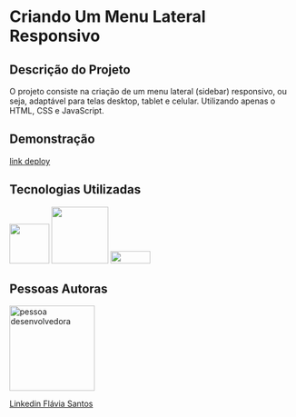 # Criando Um Menu Lateral Responsivo

## Descrição do Projeto
O projeto consiste na criação de um menu lateral (sidebar) responsivo, ou seja, adaptável para telas desktop, tablet e celular. Utilizando apenas o HTML, CSS e JavaScript.

## Demonstração
[link deploy](https://ffernanda85.github.io/criando-um-sidebar-responsivo/)

## Tecnologias Utilizadas
<a href='https://developer.mozilla.org/pt-BR/docs/Web/HTML/Element'> <img style='width:70px' src='https://img.shields.io/badge/HTML5-E34F26?style=for-the-badge&logo=html5&logoColor=white'></a>
<a href='https://developer.mozilla.org/pt-BR/docs/Web/JavaScript'> <img style='width:100px' src='https://img.shields.io/badge/JavaScript-323330?style=for-the-badge&logo=javascript&logoColor=F7DF1E'></a>
<a href='https://developer.mozilla.org/pt-BR/docs/Web/CSS'> <img height='22' width='70' src="https://img.shields.io/badge/CSS-239120?&style=for-the-badge&logo=css3&logoColor=white"></a>

## Pessoas Autoras
<img style='width:150px' src='https://avatars.githubusercontent.com/u/114631584?v=4' alt='pessoa desenvolvedora'>

[Linkedin Flávia Santos](https://www.linkedin.com/in/flavia-santos-dev/)
